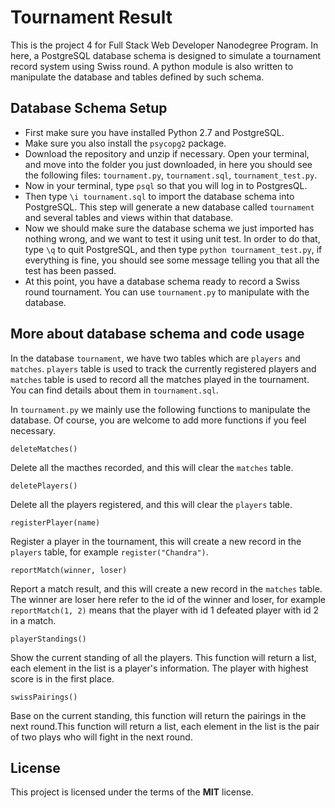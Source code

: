 # Tournament Result
This is the project 4 for Full Stack Web Developer Nanodegree Program. In here, a PostgreSQL database schema is designed to simulate a tournament record system using Swiss round. A python module is also written to manipulate the database and tables defined by such schema.

## Database Schema Setup
- First make sure you have installed Python 2.7 and PostgreSQL.
- Make sure you also install the ```psycopg2``` package.
- Download the repository and unzip if necessary. Open your terminal, and move into the folder you just downloaded, in here you should see the following files: ```tournament.py```, ```tournament.sql```, ```tournament_test.py```.
- Now in your terminal, type ```psql``` so that you will log in to PostgresQL.
- Then type ```\i tournament.sql``` to import the database schema into PostgreSQL. This step will generate a new database called ```tournament``` and several tables and views within that database.
- Now we should make sure the database schema we just imported has nothing wrong, and we want to test it using unit test. In order to do that, type ```\q``` to quit PostgreSQL, and then type ```python tournament_test.py```, if everything is fine, you should see some message telling you that all the test has been passed.
- At this point, you have a database schema ready to record a Swiss round tournament. You can use ```tournament.py``` to manipulate with the database.

## More about database schema and code usage
In the database ```tournament```, we have two tables which are ```players``` and ```matches```. ```players``` table is used to track the currently registered players and ```matches``` table is used to record all the matches played in the tournament. You can find details about them in ```tournament.sql```.

In ```tournament.py``` we mainly use the following functions to manipulate the database. Of course, you are welcome to add more functions if you feel necessary.


```
deleteMatches()
```
Delete all the macthes recorded, and this will clear the ```matches``` table.


```
deletePlayers()
```
Delete all the players registered, and this will clear the ```players``` table.


```
registerPlayer(name)
```
Register a player in the tournament, this will create a new record in the ```players``` table, for example ```register("Chandra")```.


```
reportMatch(winner, loser)
```
Report a match result, and this will create a new record in the ```matches``` table. The winner are loser here refer to the id of the winner and loser, for example ```reportMatch(1, 2)``` means that the player with id 1 defeated player with id 2 in a match.


```
playerStandings()
```
Show the current standing of all the players. This function will return a list, each element in the list is a player's information. The player with highest score is in the first place.


```
swissPairings()
```
Base on the current standing, this function will return the pairings in the next round.This function will return a list, each element in the list is the pair of two plays who will fight in the next round.


## License
This project is licensed under the terms of the **MIT** license.